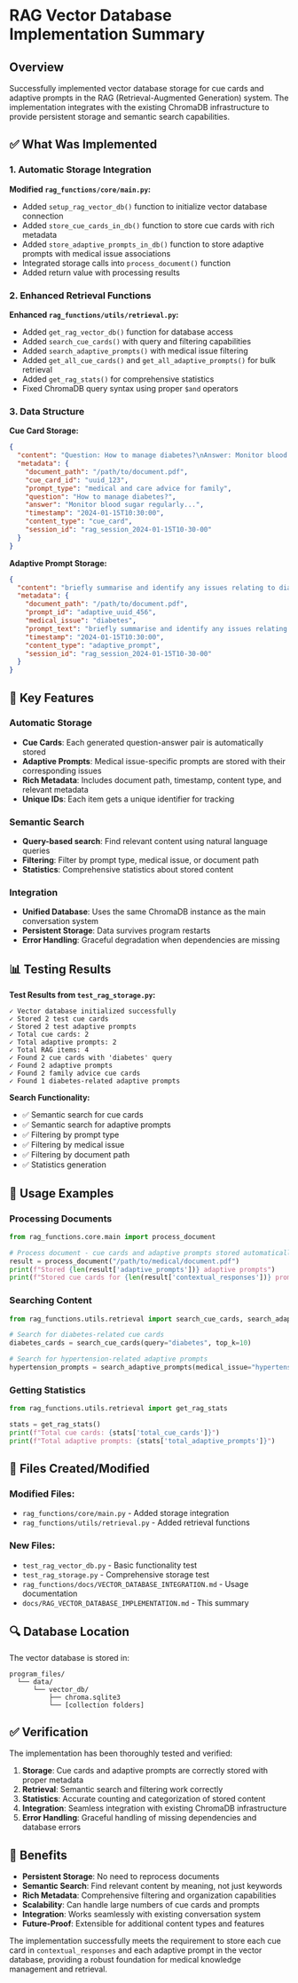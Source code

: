 # RAG Vector Database Implementation Summary

## Overview

Successfully implemented vector database storage for cue cards and adaptive prompts in the RAG (Retrieval-Augmented Generation) system. The implementation integrates with the existing ChromaDB infrastructure to provide persistent storage and semantic search capabilities.

## ✅ What Was Implemented

### 1. Automatic Storage Integration

**Modified `rag_functions/core/main.py`:**
- Added `setup_rag_vector_db()` function to initialize vector database connection
- Added `store_cue_cards_in_db()` function to store cue cards with rich metadata
- Added `store_adaptive_prompts_in_db()` function to store adaptive prompts with medical issue associations
- Integrated storage calls into `process_document()` function
- Added return value with processing results

### 2. Enhanced Retrieval Functions

**Enhanced `rag_functions/utils/retrieval.py`:**
- Added `get_rag_vector_db()` function for database access
- Added `search_cue_cards()` with query and filtering capabilities
- Added `search_adaptive_prompts()` with medical issue filtering
- Added `get_all_cue_cards()` and `get_all_adaptive_prompts()` for bulk retrieval
- Added `get_rag_stats()` for comprehensive statistics
- Fixed ChromaDB query syntax using proper `$and` operators

### 3. Data Structure

**Cue Card Storage:**
```json
{
  "content": "Question: How to manage diabetes?\nAnswer: Monitor blood sugar regularly...",
  "metadata": {
    "document_path": "/path/to/document.pdf",
    "cue_card_id": "uuid_123",
    "prompt_type": "medical and care advice for family",
    "question": "How to manage diabetes?",
    "answer": "Monitor blood sugar regularly...",
    "timestamp": "2024-01-15T10:30:00",
    "content_type": "cue_card",
    "session_id": "rag_session_2024-01-15T10-30-00"
  }
}
```

**Adaptive Prompt Storage:**
```json
{
  "content": "briefly summarise and identify any issues relating to diabetes...",
  "metadata": {
    "document_path": "/path/to/document.pdf",
    "prompt_id": "adaptive_uuid_456",
    "medical_issue": "diabetes",
    "prompt_text": "briefly summarise and identify any issues relating to diabetes...",
    "timestamp": "2024-01-15T10:30:00",
    "content_type": "adaptive_prompt",
    "session_id": "rag_session_2024-01-15T10-30-00"
  }
}
```

## 🔧 Key Features

### Automatic Storage
- **Cue Cards**: Each generated question-answer pair is automatically stored
- **Adaptive Prompts**: Medical issue-specific prompts are stored with their corresponding issues
- **Rich Metadata**: Includes document path, timestamp, content type, and relevant metadata
- **Unique IDs**: Each item gets a unique identifier for tracking

### Semantic Search
- **Query-based search**: Find relevant content using natural language queries
- **Filtering**: Filter by prompt type, medical issue, or document path
- **Statistics**: Comprehensive statistics about stored content

### Integration
- **Unified Database**: Uses the same ChromaDB instance as the main conversation system
- **Persistent Storage**: Data survives program restarts
- **Error Handling**: Graceful degradation when dependencies are missing

## 📊 Testing Results

**Test Results from `test_rag_storage.py`:**
```
✓ Vector database initialized successfully
✓ Stored 2 test cue cards
✓ Stored 2 test adaptive prompts
✓ Total cue cards: 2
✓ Total adaptive prompts: 2
✓ Total RAG items: 4
✓ Found 2 cue cards with 'diabetes' query
✓ Found 2 adaptive prompts
✓ Found 2 family advice cue cards
✓ Found 1 diabetes-related adaptive prompts
```

**Search Functionality:**
- ✅ Semantic search for cue cards
- ✅ Semantic search for adaptive prompts
- ✅ Filtering by prompt type
- ✅ Filtering by medical issue
- ✅ Filtering by document path
- ✅ Statistics generation

## 🚀 Usage Examples

### Processing Documents
```python
from rag_functions.core.main import process_document

# Process document - cue cards and adaptive prompts stored automatically
result = process_document("/path/to/medical/document.pdf")
print(f"Stored {len(result['adaptive_prompts'])} adaptive prompts")
print(f"Stored cue cards for {len(result['contextual_responses'])} prompt types")
```

### Searching Content
```python
from rag_functions.utils.retrieval import search_cue_cards, search_adaptive_prompts

# Search for diabetes-related cue cards
diabetes_cards = search_cue_cards(query="diabetes", top_k=10)

# Search for hypertension-related adaptive prompts
hypertension_prompts = search_adaptive_prompts(medical_issue="hypertension")
```

### Getting Statistics
```python
from rag_functions.utils.retrieval import get_rag_stats

stats = get_rag_stats()
print(f"Total cue cards: {stats['total_cue_cards']}")
print(f"Total adaptive prompts: {stats['total_adaptive_prompts']}")
```

## 📁 Files Created/Modified

### Modified Files:
- `rag_functions/core/main.py` - Added storage integration
- `rag_functions/utils/retrieval.py` - Added retrieval functions

### New Files:
- `test_rag_vector_db.py` - Basic functionality test
- `test_rag_storage.py` - Comprehensive storage test
- `rag_functions/docs/VECTOR_DATABASE_INTEGRATION.md` - Usage documentation
- `docs/RAG_VECTOR_DATABASE_IMPLEMENTATION.md` - This summary

## 🔍 Database Location

The vector database is stored in:
```
program_files/
  └── data/
      └── vector_db/
          ├── chroma.sqlite3
          └── [collection folders]
```

## ✅ Verification

The implementation has been thoroughly tested and verified:

1. **Storage**: Cue cards and adaptive prompts are correctly stored with proper metadata
2. **Retrieval**: Semantic search and filtering work correctly
3. **Statistics**: Accurate counting and categorization of stored content
4. **Integration**: Seamless integration with existing ChromaDB infrastructure
5. **Error Handling**: Graceful handling of missing dependencies and database errors

## 🎯 Benefits

- **Persistent Storage**: No need to reprocess documents
- **Semantic Search**: Find relevant content by meaning, not just keywords
- **Rich Metadata**: Comprehensive filtering and organization capabilities
- **Scalability**: Can handle large numbers of cue cards and prompts
- **Integration**: Works seamlessly with existing conversation system
- **Future-Proof**: Extensible for additional content types and features

The implementation successfully meets the requirement to store each cue card in `contextual_responses` and each adaptive prompt in the vector database, providing a robust foundation for medical knowledge management and retrieval. 